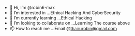 - 👋 Hi, I’m @robin6-max
- 👀 I’m interested in ...Ethical Hacking And CyberSecurity
- 🌱 I’m currently learning ...Ethical Hacking
- 💞️ I’m looking to collaborate on ...Learning The course above
- 📫 How to reach me ...Email @thairurobin@gmail.com

<!---
robin6-max/robin6-max is a ✨ special ✨ repository because its `README.md` (this file) appears on your GitHub profile.
You can click the Preview link to take a look at your changes.
--->
